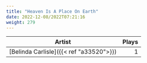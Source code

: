 ```yaml
---
title: "Heaven Is A Place On Earth"
date: 2022-12-08/2022T07:21:16
weight: 279
---
```




 Artist | Plays 
----- | -----:
[Belinda Carlisle]({{< ref "a33520">}}) | 1
